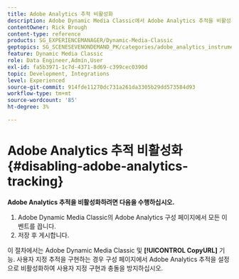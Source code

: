 ```yaml
---
title: Adobe Analytics 추적 비활성화
description: Adobe Dynamic Media Classic에서 Adobe Analytics 추적을 비활성화하는 방법에 대해 알아봅니다.
contentOwner: Rick Brough
content-type: reference
products: SG_EXPERIENCEMANAGER/Dynamic-Media-Classic
geptopics: SG_SCENESEVENONDEMAND_PK/categories/adobe_analytics_instrumentation_kit
feature: Dynamic Media Classic
role: Data Engineer,Admin,User
exl-id: fa5b3971-1c7d-4371-8d69-c399cec0390d
topic: Development, Integrations
level: Experienced
source-git-commit: 914fde11270dc731a261da3305b29dd573584d93
workflow-type: tm+mt
source-wordcount: '85'
ht-degree: 3%

---
```


# Adobe Analytics 추적 비활성화{#disabling-adobe-analytics-tracking}

**Adobe Analytics 추적을 비활성화하려면 다음을 수행하십시오.**

1. Adobe Dynamic Media Classic의 Adobe Analytics 구성 페이지에서 모든 이벤트를 끕니다.
1. 저장 후 게시합니다.

이 절차에서는 Adobe Dynamic Media Classic 및 **[!UICONTROL CopyURL]** 기능. 사용자 지정 추적을 구현하는 경우 구성 페이지에서 Adobe Analytics 추적을 설정으로 비활성화하여 사용자 지정 구현과 충돌을 방지하십시오.
